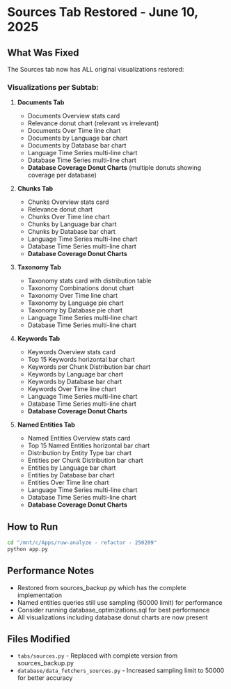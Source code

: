# Sources Tab Restored - June 10, 2025

## What Was Fixed

The Sources tab now has ALL original visualizations restored:

### Visualizations per Subtab:

1. **Documents Tab**
   - Documents Overview stats card
   - Relevance donut chart (relevant vs irrelevant)
   - Documents Over Time line chart
   - Documents by Language bar chart
   - Documents by Database bar chart  
   - Language Time Series multi-line chart
   - Database Time Series multi-line chart
   - **Database Coverage Donut Charts** (multiple donuts showing coverage per database)

2. **Chunks Tab**
   - Chunks Overview stats card
   - Relevance donut chart
   - Chunks Over Time line chart
   - Chunks by Language bar chart
   - Chunks by Database bar chart
   - Language Time Series multi-line chart
   - Database Time Series multi-line chart
   - **Database Coverage Donut Charts**

3. **Taxonomy Tab**
   - Taxonomy stats card with distribution table
   - Taxonomy Combinations donut chart
   - Taxonomy Over Time line chart
   - Taxonomy by Language pie chart
   - Taxonomy by Database pie chart
   - Language Time Series multi-line chart
   - Database Time Series multi-line chart

4. **Keywords Tab**
   - Keywords Overview stats card
   - Top 15 Keywords horizontal bar chart
   - Keywords per Chunk Distribution bar chart
   - Keywords by Language bar chart
   - Keywords by Database bar chart
   - Keywords Over Time line chart
   - Language Time Series multi-line chart
   - Database Time Series multi-line chart
   - **Database Coverage Donut Charts**

5. **Named Entities Tab**
   - Named Entities Overview stats card
   - Top 15 Named Entities horizontal bar chart
   - Distribution by Entity Type bar chart
   - Entities per Chunk Distribution bar chart
   - Entities by Language bar chart
   - Entities by Database bar chart
   - Entities Over Time line chart
   - Language Time Series multi-line chart
   - Database Time Series multi-line chart
   - **Database Coverage Donut Charts**

## How to Run

```bash
cd "/mnt/c/Apps/ruw-analyze - refactor - 250209"
python app.py
```

## Performance Notes

- Restored from sources_backup.py which has the complete implementation
- Named entities queries still use sampling (50000 limit) for performance
- Consider running database_optimizations.sql for best performance
- All visualizations including database donut charts are now present

## Files Modified

- `tabs/sources.py` - Replaced with complete version from sources_backup.py
- `database/data_fetchers_sources.py` - Increased sampling limit to 50000 for better accuracy